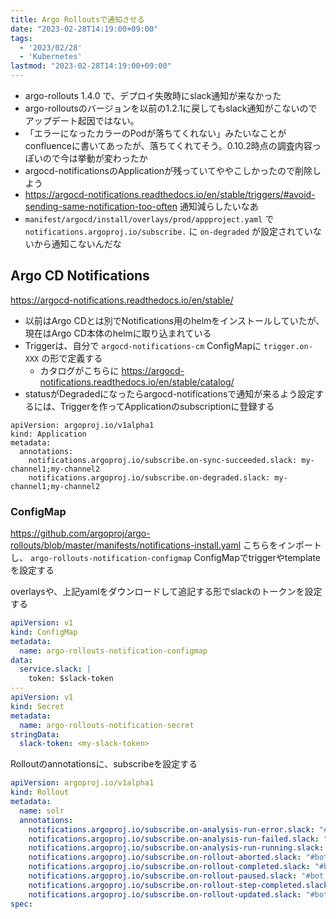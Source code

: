 ```yaml
---
title: Argo Rolloutsで通知させる
date: "2023-02-28T14:19:00+09:00"
tags:
  - '2023/02/28'
  - 'Kubernetes'
lastmod: "2023-02-28T14:19:00+09:00"
---
```


- argo-rollouts 1.4.0 で、デプロイ失敗時にslack通知が来なかった
- argo-rolloutsのバージョンを以前の1.2.1に戻してもslack通知がこないのでアップデート起因ではない。
- 「エラーになったカラーのPodが落ちてくれない」みたいなことがconfluenceに書いてあったが、落ちてくれてそう。0.10.2時点の調査内容っぽいので今は挙動が変わったか
- argocd-notificationsのApplicationが残っていてややこしかったので削除しよう
- <https://argocd-notifications.readthedocs.io/en/stable/triggers/#avoid-sending-same-notification-too-often> 通知減らしたいなあ
- `manifest/argocd/install/overlays/prod/appproject.yaml` で `notifications.argoproj.io/subscribe.` に `on-degraded` が設定されていないから通知こないんだな


## Argo CD Notifications

https://argocd-notifications.readthedocs.io/en/stable/

- 以前はArgo CDとは別でNotifications用のhelmをインストールしていたが、現在はArgo CD本体のhelmに取り込まれている
- Triggerは、自分で `argocd-notifications-cm` ConfigMapに `trigger.on-XXX` の形で定義する
    - カタログがこちらに https://argocd-notifications.readthedocs.io/en/stable/catalog/
- statusがDegradedになったらargocd-notificationsで通知が来るよう設定するには、Triggerを作ってApplicationのsubscriptionに登録する
    
```
apiVersion: argoproj.io/v1alpha1
kind: Application
metadata:
  annotations:
    notifications.argoproj.io/subscribe.on-sync-succeeded.slack: my-channel1;my-channel2
    notifications.argoproj.io/subscribe.on-degraded.slack: my-channel1;my-channel2
```

### ConfigMap

https://github.com/argoproj/argo-rollouts/blob/master/manifests/notifications-install.yaml
こちらをインポートし、 `argo-rollouts-notification-configmap` ConfigMapでtriggerやtemplateを設定する

overlaysや、上記yamlをダウンロードして追記する形でslackのトークンを設定する

```yaml
apiVersion: v1
kind: ConfigMap
metadata:
  name: argo-rollouts-notification-configmap
data:
  service.slack: |
    token: $slack-token
---
apiVersion: v1
kind: Secret
metadata:
  name: argo-rollouts-notification-secret
stringData:
  slack-token: <my-slack-token>
```

Rolloutのannotationsに、subscribeを設定する

```yaml
apiVersion: argoproj.io/v1alpha1
kind: Rollout
metadata:
  name: solr
  annotations:
    notifications.argoproj.io/subscribe.on-analysis-run-error.slack: "#bot_alert"
    notifications.argoproj.io/subscribe.on-analysis-run-failed.slack: "#bot_alert"
    notifications.argoproj.io/subscribe.on-analysis-run-running.slack: "#bot_alert"
    notifications.argoproj.io/subscribe.on-rollout-aborted.slack: "#bot_alert"
    notifications.argoproj.io/subscribe.on-rollout-completed.slack: "#bot_info"
    notifications.argoproj.io/subscribe.on-rollout-paused.slack: "#bot_info"
    notifications.argoproj.io/subscribe.on-rollout-step-completed.slack: "#bot_info"
    notifications.argoproj.io/subscribe.on-rollout-updated.slack: "#bot_info"
spec:
```

